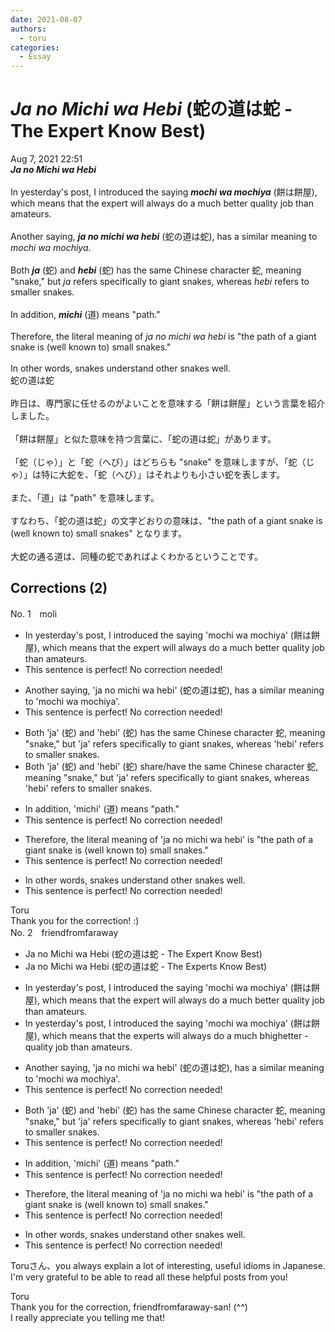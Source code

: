 ```yaml
---
date: 2021-08-07
authors:
  - toru
categories:
  - Essay
---
```


<h1 id="subject_show"><strong><em>Ja no Michi wa Hebi</strong></em> (蛇の道は蛇 - The Expert Know Best)</h1>
<div class="date">Aug 7, 2021 22:51</div>
<div id="post"><div id="body_show_ori">
<strong><em>Ja no Michi wa Hebi</strong></em><br/><br/>In yesterday's post, I introduced the saying <strong><em>mochi wa mochiya</em></strong> (餅は餅屋), which means that the expert will always do a much better quality job than amateurs.<br/><br/>Another saying, <strong><em>ja no michi wa hebi</em></strong> (蛇の道は蛇), has a similar meaning to <em>mochi wa mochiya</em>.<br/><br/>Both <strong><em>ja</em></strong> (蛇) and <strong><em>hebi</em></strong> (蛇) has the same Chinese character 蛇, meaning "snake," but <em>ja</em> refers specifically to giant snakes, whereas <em>hebi</em> refers to smaller snakes.<br/><br/>In addition, <strong><em>michi</em></strong> (道) means "path."<br/><br/>Therefore, the literal meaning of <em>ja no michi wa hebi</em> is "the path of a giant snake is (well known to) small snakes."<br/><br/>In other words, snakes understand other snakes well.
</div></div>

<!-- more -->

<div id="post_ja"><div id="body_show_mo">
蛇の道は蛇<br/><br/>昨日は、専門家に任せるのがよいことを意味する「餅は餅屋」という言葉を紹介しました。<br/><br/>「餅は餅屋」と似た意味を持つ言葉に、「蛇の道は蛇」があります。<br/><br/>「蛇（じゃ）」と「蛇（へび）」はどちらも "snake" を意味しますが、「蛇（じゃ）」は特に大蛇を、「蛇（へび）」はそれよりも小さい蛇を表します。<br/><br/>また、「道」は "path" を意味します。<br/><br/>すなわち、「蛇の道は蛇」の文字どおりの意味は、"the path of a giant snake is (well known to) small snakes" となります。<br/><br/>大蛇の通る道は、同種の蛇であればよくわかるということです。
</div></div>

## Corrections (2)
<div id="block"><div class="first_name"> No. 1　<span class="just_name">moli</span></div><div id="block2">
<ul class="correction_field">
<li class="incorrect">In yesterday's post, I introduced the saying 'mochi wa mochiya' (餅は餅屋), which means that the expert will always do a much better quality job than amateurs.</li>
<li class="corrected perfect">This sentence is perfect! No correction needed!</li>
</ul>
<ul class="correction_field">
<li class="incorrect">Another saying, 'ja no michi wa hebi' (蛇の道は蛇), has a similar meaning to 'mochi wa mochiya'.</li>
<li class="corrected perfect">This sentence is perfect! No correction needed!</li>
</ul>
<ul class="correction_field">
<li class="incorrect">Both 'ja' (蛇) and 'hebi' (蛇) has the same Chinese character 蛇, meaning "snake," but 'ja' refers specifically to giant snakes, whereas 'hebi' refers to smaller snakes.</li>
<li class="corrected correct">
Both 'ja' (蛇) and 'hebi' (蛇) share/have the same Chinese character 蛇, meaning "snake," but 'ja' refers specifically to giant snakes, whereas 'hebi' refers to smaller snakes.
</li>
</ul>
<ul class="correction_field">
<li class="incorrect">In addition, 'michi' (道) means "path."</li>
<li class="corrected perfect">This sentence is perfect! No correction needed!</li>
</ul>
<ul class="correction_field">
<li class="incorrect">Therefore, the literal meaning of 'ja no michi wa hebi' is "the path of a giant snake is (well known to) small snakes."</li>
<li class="corrected perfect">This sentence is perfect! No correction needed!</li>
</ul>
<ul class="correction_field">
<li class="incorrect">In other words, snakes understand other snakes well.</li>
<li class="corrected perfect">This sentence is perfect! No correction needed!</li>
</ul>
</div><div class="name"><span class="just_name">Toru</span><br>
Thank you for the correction! :)
</div>
</div>
<div id="block"><div class="first_name"> No. 2　<span class="just_name">friendfromfaraway</span></div><div id="block2">
<ul class="correction_field">
<li class="incorrect">Ja no Michi wa Hebi (蛇の道は蛇 - The Expert Know Best)</li>
<li class="corrected correct">
Ja no Michi wa Hebi (蛇の道は蛇 - The Expert<span class="f_red">s</span> Know Best)
</li>
</ul>
<ul class="correction_field">
<li class="incorrect">In yesterday's post, I introduced the saying 'mochi wa mochiya' (餅は餅屋), which means that the expert will always do a much better quality job than amateurs.</li>
<li class="corrected correct">
In yesterday's post, I introduced the saying 'mochi wa mochiya' (餅は餅屋), which means that <span class="f_gray"><span class="sline">th</span></span>e<span class="f_gray"><span class="sline"> e</span></span>xpert<span class="f_red">s</span> will always do a much <span class="f_gray"><span class="sline">b</span></span><span class="f_red">high</span>e<span class="f_gray"><span class="sline">tte</span></span>r<span class="f_gray"><span class="sline"> </span></span><span class="f_red">-</span>quality job than amateurs.
</li>
</ul>
<ul class="correction_field">
<li class="incorrect">Another saying, 'ja no michi wa hebi' (蛇の道は蛇), has a similar meaning to 'mochi wa mochiya'.</li>
<li class="corrected perfect">This sentence is perfect! No correction needed!</li>
</ul>
<ul class="correction_field">
<li class="incorrect">Both 'ja' (蛇) and 'hebi' (蛇) has the same Chinese character 蛇, meaning "snake," but 'ja' refers specifically to giant snakes, whereas 'hebi' refers to smaller snakes.</li>
<li class="corrected perfect">This sentence is perfect! No correction needed!</li>
</ul>
<ul class="correction_field">
<li class="incorrect">In addition, 'michi' (道) means "path."</li>
<li class="corrected perfect">This sentence is perfect! No correction needed!</li>
</ul>
<ul class="correction_field">
<li class="incorrect">Therefore, the literal meaning of 'ja no michi wa hebi' is "the path of a giant snake is (well known to) small snakes."</li>
<li class="corrected perfect">This sentence is perfect! No correction needed!</li>
</ul>
<ul class="correction_field">
<li class="incorrect">In other words, snakes understand other snakes well.</li>
<li class="corrected perfect">This sentence is perfect! No correction needed!</li>
</ul>
<p class="comment_small">
 Toruさん、you always explain a lot of interesting, useful idioms in Japanese. I'm very grateful to be able to read all these helpful posts from you!
</p>

</div><div class="name"><span class="just_name">Toru</span><br>
Thank you for the correction, friendfromfaraway-san! (^^)<br/>I really appreciate you telling me that!
</div>
</div>
